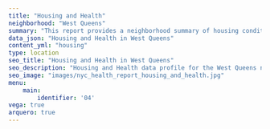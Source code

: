 ```yaml
---
title: "Housing and Health"
neighborhood: "West Queens"
summary: "This report provides a neighborhood summary of housing conditions and related health outcomes. It also describes population characteristics that can increase vulnerability to housing hazards."
data_json: "Housing and Health in West Queens"
content_yml: "housing"
type: location
seo_title: "Housing and Health in West Queens"
seo_description: "Housing and Health data profile for the West Queens neighborhood of NYC."
seo_image: "images/nyc_health_report_housing_and_health.jpg"
menu:
    main:
        identifier: '04'
vega: true
arquero: true
---
```


